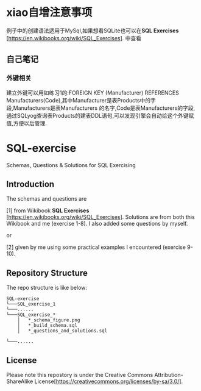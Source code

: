 
# xiao自增注意事项
例子中的创建语法适用于MySql,如果想看SQLite也可以在**SQL Exercises** [https://en.wikibooks.org/wiki/SQL_Exercises]. 中查看
## 自己笔记
### 外键相关
建立外键可以用如练习1的:FOREIGN KEY (Manufacturer) REFERENCES Manufacturers(Code),其中Manufacturer是表Products中的字段,Manufacturers是表Manufacturers 的名字,Code是表Manufacturers的字段,通过SQLyog查询表Products的建表DDL语句,可以发现引擎会自动给这个外键赋值,方便以后管理.


# SQL-exercise
Schemas, Questions &amp; Solutions for SQL Exercising

## Introduction
The schemas and questions are 

[1] from Wikibook **SQL Exercises** [https://en.wikibooks.org/wiki/SQL_Exercises]. Solutions are from both this Wikibook and me (exercise 1-8). I also added some questions by myself.

or

[2] given by me using some practical examples I encountered (exercise 9-10).

## Repository Structure
The repo structure is like below:
```
SQL-exercise
└───SQL_exercise_1
└───......
└───SQL_exercise_*
    │   *_schema_figure.png
    │   *_build_schema.sql
    │   *_questions_and_solutions.sql

└───......

```

## License
Please note this repostory is under the Creative Commons Attribution-ShareAlike License[https://creativecommons.org/licenses/by-sa/3.0/].

